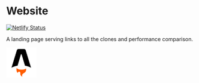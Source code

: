 # Website

[![Netlify Status](https://api.netlify.com/api/v1/badges/5863844b-70e6-421c-a564-274753d1f234/deploy-status)](https://app.netlify.com/sites/quiz-76dd32/deploys)

A landing page serving links to all the clones and performance comparison.

<img src="../../resources/astro.svg" alt="Astro logo" width="80" height="80">
